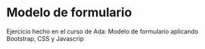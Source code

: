 # Modelo de formulario 

Ejercicio hecho en el curso de Ada: Modelo de formulario aplicando Bootstrap, CSS y Javascrip